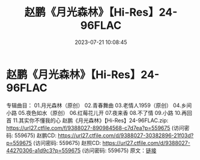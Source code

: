 ﻿---
title: 赵鹏《月光森林》【Hi-Res】24-96FLAC
date: 2023-07-21 10:08:45
categories: WAV车载音乐、镜像
tags: 华语中文
---
# 赵鹏《月光森林》【Hi-Res】24-96FLAC

专辑曲目：
01.月光森林（原创）
02.青春舞曲
03.老情人1959（原创）
04.乡间小路
05.夜色如水（原创）
06.红莓花儿开
07.夜来香
08.不了情
09.小路
10.再回首
11.其实你不懂我的心
赵鹏《月光森林》【Hi-Res】24-96FLAC.zip: https://url27.ctfile.com/f/9388027-890984568-c7d7ea?p=559675
(访问密码: 559675)
赵鹏CD: https://url27.ctfile.com/d/9388027-30382896-21f03d?p=559675
(访问密码: 559675)
赵照CD: https://url27.ctfile.com/d/9388027-44270306-a1d9c3?p=559675
(访问密码: 559675)
原文：[链接](https://blog.sina.com.cn/s/blog_1647c7e76010312s6.html)